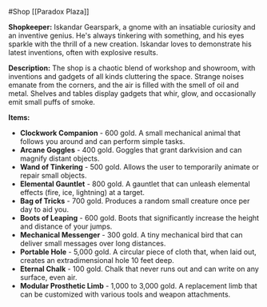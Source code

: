 #Shop 
[[Paradox Plaza]]

**Shopkeeper:** Iskandar Gearspark, a gnome with an insatiable curiosity and an inventive genius. He's always tinkering with something, and his eyes sparkle with the thrill of a new creation. Iskandar loves to demonstrate his latest inventions, often with explosive results.

**Description:** The shop is a chaotic blend of workshop and showroom, with inventions and gadgets of all kinds cluttering the space. Strange noises emanate from the corners, and the air is filled with the smell of oil and metal. Shelves and tables display gadgets that whir, glow, and occasionally emit small puffs of smoke.

**Items:**

- **Clockwork Companion** - 600 gold. A small mechanical animal that follows you around and can perform simple tasks.
- **Arcane Goggles** - 400 gold. Goggles that grant darkvision and can magnify distant objects.
- **Wand of Tinkering** - 500 gold. Allows the user to temporarily animate or repair small objects.
- **Elemental Gauntlet** - 800 gold. A gauntlet that can unleash elemental effects (fire, ice, lightning) at a target.
- **Bag of Tricks** - 700 gold. Produces a random small creature once per day to aid you.
- **Boots of Leaping** - 600 gold. Boots that significantly increase the height and distance of your jumps.
- **Mechanical Messenger** - 300 gold. A tiny mechanical bird that can deliver small messages over long distances.
- **Portable Hole** - 5,000 gold. A circular piece of cloth that, when laid out, creates an extradimensional hole 10 feet deep.
- **Eternal Chalk** - 100 gold. Chalk that never runs out and can write on any surface, even air.
- **Modular Prosthetic Limb** - 1,000 to 3,000 gold. A replacement limb that can be customized with various tools and weapon attachments.